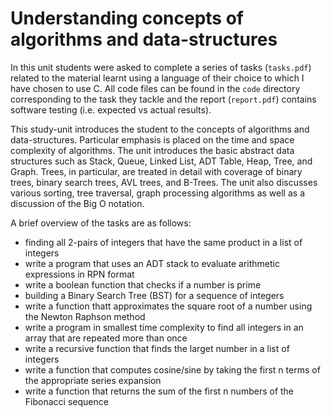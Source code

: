# Understanding concepts of algorithms and data-structures

In this unit students were asked to complete a series of tasks (`tasks.pdf`) related to the material learnt using a language of their choice to which I have chosen to use C. All code files can be found in the `code` directory corresponding to the task they tackle and the report (`report.pdf`) contains software testing (i.e. expected vs actual results). 

This study-unit introduces the student to the concepts of algorithms and data-structures. Particular emphasis is placed on the time and space complexity of algorithms. The unit introduces the basic abstract data structures such as Stack, Queue, Linked List, ADT Table, Heap, Tree, and Graph. Trees, in particular, are treated in detail with coverage of binary trees, binary search trees, AVL trees, and B-Trees. The unit also discusses various sorting, tree traversal, graph processing algorithms as well as a discussion of the Big O notation.

A brief overview of the tasks are as follows:
<ul>
<li>finding all 2-pairs of integers that have the same product in a list of integers</li>
<li>write a program that uses an ADT stack to evaluate arithmetic expressions in RPN format</li>
<li>write a boolean function that checks if a number is prime</li>
<li>building a Binary Search Tree (BST) for a sequence of integers</li>
<li>write a function thatt approximates the square root of a number using the Newton Raphson method</li>
<li>write a program in smallest time complexity to find all integers in an array that are repeated more than once</li>
<li>write a recursive function that finds the larget number in a list of integers</li>
<li>write a function that computes cosine/sine by taking the first n terms of the appropriate series expansion</li>
<li>write a function that returns the sum of the first n numbers of the Fibonacci sequence</li>
</ul>
